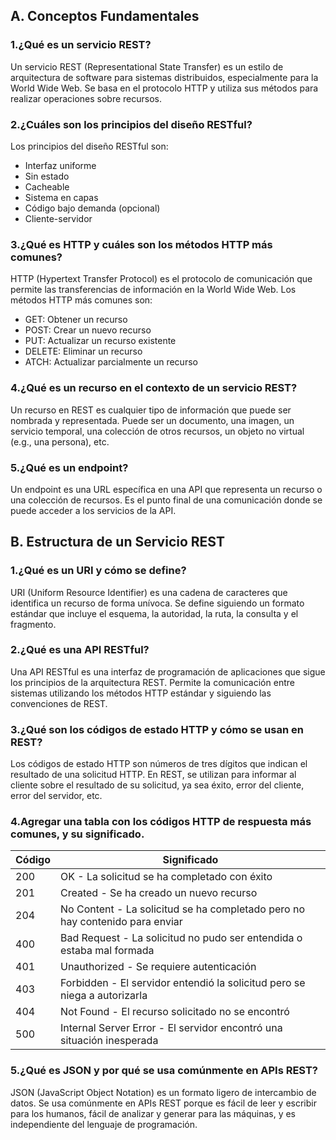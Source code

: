 ## A. Conceptos Fundamentales
### 1.¿Qué es un servicio REST?
 Un servicio REST (Representational State Transfer) es un estilo de arquitectura de software para sistemas distribuidos, especialmente para la World Wide Web. Se basa en el protocolo HTTP y utiliza sus métodos para realizar operaciones sobre recursos.
### 2.¿Cuáles son los principios del diseño RESTful?
 Los principios del diseño RESTful son:

- Interfaz uniforme
- Sin estado
- Cacheable
- Sistema en capas
- Código bajo demanda (opcional)
- Cliente-servidor
### 3.¿Qué es HTTP y cuáles son los métodos HTTP más comunes?
 HTTP (Hypertext Transfer Protocol) es el protocolo de comunicación que permite las transferencias de información en la World Wide Web. Los métodos HTTP más comunes son:

- GET: Obtener un recurso
- POST: Crear un nuevo recurso
- PUT: Actualizar un recurso existente
- DELETE: Eliminar un recurso
- ATCH: Actualizar parcialmente un recurso
### 4.¿Qué es un recurso en el contexto de un servicio REST?
 Un recurso en REST es cualquier tipo de información que puede ser nombrada y representada. Puede ser un documento, una imagen, un servicio temporal, una colección de otros recursos, un objeto no virtual (e.g., una persona), etc.
### 5.¿Qué es un endpoint?
 Un endpoint es una URL específica en una API que representa un recurso o una colección de recursos. Es el punto final de una comunicación donde se puede acceder a los servicios de la API.

## B. Estructura de un Servicio REST
### 1.¿Qué es un URI y cómo se define?
 URI (Uniform Resource Identifier) es una cadena de caracteres que identifica un recurso de forma unívoca. Se define siguiendo un formato estándar que incluye el esquema, la autoridad, la ruta, la consulta y el fragmento.
### 2.¿Qué es una API RESTful?
 Una API RESTful es una interfaz de programación de aplicaciones que sigue los principios de la arquitectura REST. Permite la comunicación entre sistemas utilizando los métodos HTTP estándar y siguiendo las convenciones de REST.
### 3.¿Qué son los códigos de estado HTTP y cómo se usan en REST?
Los códigos de estado HTTP son números de tres dígitos que indican el resultado de una solicitud HTTP. En REST, se utilizan para informar al cliente sobre el resultado de su solicitud, ya sea éxito, error del cliente, error del servidor, etc.
### 4.Agregar una tabla con los códigos HTTP de respuesta más comunes, y su significado.
| Código | Significado                                  |
|--------|----------------------------------------------|
| 200    | OK - La solicitud se ha completado con éxito |
| 201    | Created - Se ha creado un nuevo recurso      |
| 204    | No Content - La solicitud se ha completado pero no hay contenido para enviar |
| 400    | Bad Request - La solicitud no pudo ser entendida o estaba mal formada |
| 401    | Unauthorized - Se requiere autenticación     |
| 403    | Forbidden - El servidor entendió la solicitud pero se niega a autorizarla |
| 404    | Not Found - El recurso solicitado no se encontró |
| 500    | Internal Server Error - El servidor encontró una situación inesperada |

### 5.¿Qué es JSON y por qué se usa comúnmente en APIs REST?
 JSON (JavaScript Object Notation) es un formato ligero de intercambio de datos. Se usa comúnmente en APIs REST porque es fácil de leer y escribir para los humanos, fácil de analizar y generar para las máquinas, y es independiente del lenguaje de programación.